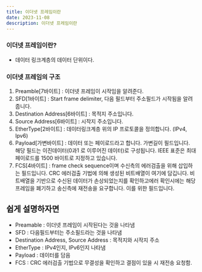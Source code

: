 ```yaml
---
title: 이더넷 프레임이란
date: 2023-11-08
description: 이더넷 프레임이란
---
```


### 이더넷 프레임이란?

- 데이터 링크계층의 데이터 단위이다.

### 이더넷 프레임의 구조

1. Preamble[7바이트] : 이더넷 프레임이 시작임을 알려준다.
2. SFD[1바이트] : Start frame delimiter, 다음 필드부터 주소필드가 시작됨을 알려줍니다.
3. Destination Address[6바이트] : 목적지 주소입니다.
4. Source Address[6바이트] : 시작지 주소입니다.
5. EtherType[2바이트] : 데이터링크계층 위의 IP 프로토콜을 정의합니다. (IPv4, Ipv6)
6. Payload[가변바이트] : 데이터 또는 페이로드라고 합니다. 가변길이 필드입니다. 해당
   필드는 이진데이터(0과1 로 이루어진 데이터)로 구성됩니다. IEEE 표준은 최대
   페이로드를 1500 바이트로 지정하고 있습니다.
7. FCS[4바이트] : frame check sequence이며 수신측의 에러검출을 위해 삽입하는
   필드입니다. CRC 에러검출 기법에 의해 생성된 비트배열이 여기에 담깁니다.
   비트배열을 기반으로 수신된 데이터가 손상되었는지를 확인하고에러 확인시에는
   해당 프레임을 폐기하고 송신측에 재전송을 요구합니다. 이를 위한 필드입니다.

## 쉽게 설명하자면

- Preamable : 이더넷 프레임이 시작된다는 것을 나타냄
  &nbsp;
- SFD : 다음필드부터는 주소필드라는 것을 나타냄
  &nbsp;
- Destination Address, Source Address : 목적지와 시작지 주소
  &nbsp;
- EtherType : IPv4인지, IPv6인지 나타냄
  &nbsp;
- Payload : 데이터를 담음
  &nbsp;
- FCS : CRC 에러검출 기법으로 무결성을 확인하고 결점이 있을 시 재전송 요청함.
